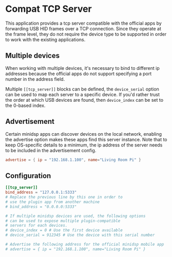 # Compat TCP Server
This application provides a tcp server compatible with the official apps by forwarding USB HID frames over a TCP connection. Since they operate at the frame level, they do not require the device type to be supported in order to work with the existing applications.

## Multiple devices
When working with multiple devices, it's necessary to bind to different ip addresses because the official apps do not support specifying a port number in the address field.

Multiple `[[tcp_server]]` blocks can be defined, the `device_serial` option can be used to map each server to a specific device. If you'd rather trust the order at which USB devices are found, then `device_index` can be set to the 0-based index.

## Advertisement
Certain minidsp apps can discover devices on the local network, enabling the advertise option makes these apps find this server instance. Note that to keep OS-specific details to a minimum, the ip address of the server needs to be included in the advertisement config.

```toml
advertise = { ip = "192.168.1.100", name="Living Room Pi" }
```


## Configuration

```toml
[[tcp_server]]
bind_address = "127.0.0.1:5333"
# Replace the previous line by this one in order to 
# use the plugin app from another machine
# bind_address = "0.0.0.0:5333"

# If multiple minidsp devices are used, the following options 
# can be used to expose multiple plugin-compatible 
# servers for each devices.
# device_index = 0 # Use the first device available
# device_serial = 912345 # Use the device with this serial number

# Advertise the following address for the official minidsp mobile app
# advertise = { ip = "192.168.1.100", name="Living Room Pi" }
```